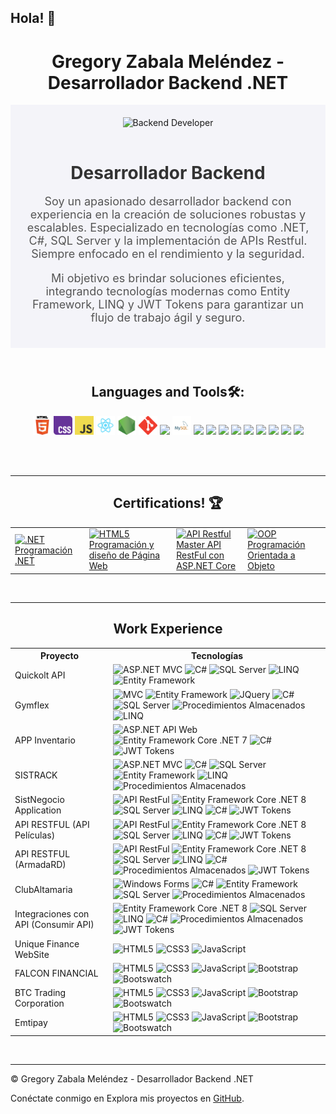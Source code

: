 ## Hola! 👋
<h1 align="center">
  Gregory Zabala Meléndez - Desarrollador Backend .NET
</h1>
<header style="text-align: center; padding: 20px; background-color: #f4f4f9;">
  <img src="https://img.shields.io/badge/Backend%20Developer-512BD4?style=for-the-badge&logo=code&logoColor=white" alt="Backend Developer" style="width: 250px; margin-bottom: 15px;">
  <h1 style="color: #333;">Desarrollador Backend</h1>
  <p style="font-size: 18px; color: #555;">
    Soy un apasionado desarrollador backend con experiencia en la creación de soluciones robustas y escalables. Especializado en tecnologías como .NET, C#, SQL Server y la implementación de APIs Restful. Siempre enfocado en el rendimiento y la seguridad.
  </p>
  <p style="font-size: 18px; color: #555;">
    Mi objetivo es brindar soluciones eficientes, integrando tecnologías modernas como Entity Framework, LINQ y JWT Tokens para garantizar un flujo de trabajo ágil y seguro.
  </p>
</header>


<h2 align="center">Languages and Tools🛠:</h2>
<p align="center">
    <code><img height="30" whith="25" src="https://raw.githubusercontent.com/github/explore/80688e429a7d4ef2fca1e82350fe8e3517d3494d/topics/html/html.png"></code>
    <code><img height="30" whith="25" src="https://raw.githubusercontent.com/github/explore/80688e429a7d4ef2fca1e82350fe8e3517d3494d/topics/css/css.png"></code>
    <code><img height="30" whith="25" src="https://raw.githubusercontent.com/github/explore/80688e429a7d4ef2fca1e82350fe8e3517d3494d/topics/javascript/javascript.png"></code>
    <code><img height="30" whith="25" src="https://raw.githubusercontent.com/github/explore/80688e429a7d4ef2fca1e82350fe8e3517d3494d/topics/react/react.png"></code> 
    <code><img height="30" whith="25" src="https://raw.githubusercontent.com/github/explore/80688e429a7d4ef2fca1e82350fe8e3517d3494d/topics/nodejs/nodejs.png"></code>
    <code><img height="30" whith="25" src="https://raw.githubusercontent.com/github/explore/80688e429a7d4ef2fca1e82350fe8e3517d3494d/topics/git/git.png"></code>
    <code><img height="30" whith="25" src="https://upload.wikimedia.org/wikipedia/commons/thumb/a/ae/Github-desktop-logo-symbol.svg/1024px-Github-desktop-logo-symbol.svg.png"></code>
    <code><img height="30" whith="25" src="https://raw.githubusercontent.com/github/explore/80688e429a7d4ef2fca1e82350fe8e3517d3494d/topics/mysql/mysql.png"></code>
    <code><img height="30" whith="25" src="https://upload.wikimedia.org/wikipedia/commons/thumb/b/b2/Bootstrap_logo.svg/1024px-Bootstrap_logo.svg.png"></code>
    <code><img height="30" whith="25" src="https://cdn.iconscout.com/icon/free/png-512/c-programming-569564.png"></code>
    <code><img height="30" whith="25" src="https://e7.pngegg.com/pngimages/46/626/png-clipart-c-logo-the-c-programming-language-computer-icons-computer-programming-source-code-programming-miscellaneous-template.png"></code>
    <code><img height="30" whith="25" src="https://upload.wikimedia.org/wikipedia/en/d/d2/Sublime_Text_3_logo.png"></code>
    <code><img height="30" whith="25" src="https://upload.wikimedia.org/wikipedia/commons/thumb/9/9a/Visual_Studio_Code_1.35_icon.svg/1024px-Visual_Studio_Code_1.35_icon.svg.png"></code>
    <code><img height="30" whith="25" src="https://img.shields.io/badge/C%23-239120?style=flat-square&logo=c-sharp&logoColor=white"></code>
    <code><img height="30" whith="25" src="https://img.shields.io/badge/.NET-5C2D91?style=flat-square&logo=.net&logoColor=white"></code>
    <code><img height="30" whith="25" src="https://img.shields.io/badge/jQuery-0769AD?style=flat-square&logo=jquery&logoColor=white"></code>
    <code><img height="30" whith="25" src="https://img.shields.io/badge/SQL%20-%23025E8C.svg?logo=amazon-dynamodb&logoColor=white"></code>
</p>
<br/>
<br/>
<hr>
<h2 align="center">Certifications! 🏆</h2>
<table>
  <tr>
    <td>
      <a href="https://example.com/net-programming">
        <img height="20" src="https://img.shields.io/badge/.NET-5C2D91?style=flat-square&logo=.net&logoColor=white" alt=".NET">
        Programación .NET
      </a>
    </td>
    <td>
      <a href="https://example.com/web-design">
        <img height="20" src="https://img.shields.io/badge/HTML5-E34F26?style=flat-square&logo=html5&logoColor=white" alt="HTML5">
        Programación y diseño de Página Web
      </a>
    </td>
    <td>
      <a href="https://example.com/api-restful">
        <img height="20" src="https://img.shields.io/badge/RESTful%20APIs-2A5DB0?style=flat-square&logo=dotnet&logoColor=white" alt="API Restful">
        Master API RestFul con ASP.NET Core
      </a>
    </td>
    <td>
      <a href="https://example.com/oop">
        <img height="20" src="https://img.shields.io/badge/OOP-0769AD?style=flat-square&logo=java&logoColor=white" alt="OOP">
        Programación Orientada a Objeto
      </a>
    </td>
  </tr>
</table>
<br/>
<hr/>
<h2 align="center">Work Experience</h2>
<table>
  <tr>
    <th>Proyecto</th>
    <th>Tecnologías</th>
  </tr>
  <tr>
    <td>Quickolt API</td>
    <td>
      <img height="20" src="https://img.shields.io/badge/ASP.NET%20MVC-512BD4?style=flat-square&logo=dotnet&logoColor=white" alt="ASP.NET MVC">
      <img height="20" src="https://img.shields.io/badge/C%23-239120?style=flat-square&logo=c-sharp&logoColor=white" alt="C#">
      <img height="20" src="https://img.shields.io/badge/SQL%20Server-CC2927?style=flat-square&logo=microsoft-sql-server&logoColor=white" alt="SQL Server">
      <img height="20" src="https://img.shields.io/badge/LINQ-512BD4?style=flat-square&logo=dotnet&logoColor=white" alt="LINQ">
      <img height="20" src="https://img.shields.io/badge/Entity%20Framework-512BD4?style=flat-square&logo=dotnet&logoColor=white" alt="Entity Framework">
    </td>
  </tr>
  <tr>
    <td>Gymflex</td>
    <td>
      <img height="20" src="https://img.shields.io/badge/ASP.NET%20MVC-512BD4?style=flat-square&logo=dotnet&logoColor=white" alt="MVC">
      <img height="20" src="https://img.shields.io/badge/Entity%20Framework-512BD4?style=flat-square&logo=dotnet&logoColor=white" alt="Entity Framework">
      <img height="20" src="https://img.shields.io/badge/JQuery-0769AD?style=flat-square&logo=jquery&logoColor=white" alt="JQuery">
      <img height="20" src="https://img.shields.io/badge/C%23-239120?style=flat-square&logo=c-sharp&logoColor=white" alt="C#">
      <img height="20" src="https://img.shields.io/badge/SQL%20Server-CC2927?style=flat-square&logo=microsoft-sql-server&logoColor=white" alt="SQL Server">
      <img height="20" src="https://img.shields.io/badge/Procedimientos%20Almacenados-512BD4?style=flat-square&logo=microsoft&logoColor=white" alt="Procedimientos Almacenados">
      <img height="20" src="https://img.shields.io/badge/LINQ-512BD4?style=flat-square&logo=dotnet&logoColor=white" alt="LINQ">
    </td>
  </tr>
  <tr>
    <td>APP Inventario</td>
    <td>
      <img height="20" src="https://img.shields.io/badge/ASP.NET%20API%20Web-512BD4?style=flat-square&logo=dotnet&logoColor=white" alt="ASP.NET API Web">
      <img height="20" src="https://img.shields.io/badge/Entity%20Framework%20Core%20.NET%207-512BD4?style=flat-square&logo=dotnet&logoColor=white" alt="Entity Framework Core .NET 7">
      <img height="20" src="https://img.shields.io/badge/C%23-239120?style=flat-square&logo=c-sharp&logoColor=white" alt="C#">
     <img height="20" src="https://img.shields.io/badge/JWT%20Tokens-000000?style=flat-square&logo=json-web-tokens&logoColor=white" alt="JWT Tokens">
    </td>
  </tr>
  <tr>
    <td>SISTRACK</td>
    <td>
      <img height="20" src="https://img.shields.io/badge/ASP.NET%20MVC-512BD4?style=flat-square&logo=dotnet&logoColor=white" alt="ASP.NET MVC">
      <img height="20" src="https://img.shields.io/badge/C%23-239120?style=flat-square&logo=c-sharp&logoColor=white" alt="C#">
      <img height="20" src="https://img.shields.io/badge/SQL%20Server-CC2927?style=flat-square&logo=microsoft-sql-server&logoColor=white" alt="SQL Server">
      <img height="20" src="https://img.shields.io/badge/Entity%20Framework-512BD4?style=flat-square&logo=dotnet&logoColor=white" alt="Entity Framework">
      <img height="20" src="https://img.shields.io/badge/LINQ-512BD4?style=flat-square&logo=dotnet&logoColor=white" alt="LINQ">
      <img height="20" src="https://img.shields.io/badge/Procedimientos%20Almacenados-512BD4?style=flat-square&logo=microsoft&logoColor=white" alt="Procedimientos Almacenados">
    </td>
  </tr>
  <tr>
    <td>SistNegocio Application</td>
    <td>
      <img height="20" src="https://img.shields.io/badge/API%20RestFul-2A5DB0?style=flat-square&logo=dotnet&logoColor=white" alt="API RestFul">
      <img height="20" src="https://img.shields.io/badge/Entity%20Framework%20Core%20.NET%208-512BD4?style=flat-square&logo=dotnet&logoColor=white" alt="Entity Framework Core .NET 8">
      <img height="20" src="https://img.shields.io/badge/SQL%20Server-CC2927?style=flat-square&logo=microsoft-sql-server&logoColor=white" alt="SQL Server">
      <img height="20" src="https://img.shields.io/badge/LINQ-512BD4?style=flat-square&logo=dotnet&logoColor=white" alt="LINQ">
      <img height="20" src="https://img.shields.io/badge/C%23-239120?style=flat-square&logo=c-sharp&logoColor=white" alt="C#">
     <img height="20" src="https://img.shields.io/badge/JWT%20Tokens-000000?style=flat-square&logo=json-web-tokens&logoColor=white" alt="JWT Tokens">
    </td>
  </tr>
  <tr>
    <td>API RESTFUL (API Películas)</td>
    <td>
      <img height="20" src="https://img.shields.io/badge/API%20RestFul-2A5DB0?style=flat-square&logo=dotnet&logoColor=white" alt="API RestFul">
      <img height="20" src="https://img.shields.io/badge/Entity%20Framework%20Core%20.NET%208-512BD4?style=flat-square&logo=dotnet&logoColor=white" alt="Entity Framework Core .NET 8">
      <img height="20" src="https://img.shields.io/badge/SQL%20Server-CC2927?style=flat-square&logo=microsoft-sql-server&logoColor=white" alt="SQL Server">
      <img height="20" src="https://img.shields.io/badge/LINQ-512BD4?style=flat-square&logo=dotnet&logoColor=white" alt="LINQ">
      <img height="20" src="https://img.shields.io/badge/C%23-239120?style=flat-square&logo=c-sharp&logoColor=white" alt="C#">
      <img height="20" src="https://img.shields.io/badge/JWT%20Tokens-000000?style=flat-square&logo=json-web-tokens&logoColor=white" alt="JWT Tokens">
    </td>
  </tr>
     <tr>
        <td>API RESTFUL (ArmadaRD)</td>
    <td>
      <img height="20" src="https://img.shields.io/badge/API%20RestFul-2A5DB0?style=flat-square&logo=dotnet&logoColor=white" alt="API RestFul">
      <img height="20" src="https://img.shields.io/badge/Entity%20Framework%20Core%20.NET%208-512BD4?style=flat-square&logo=dotnet&logoColor=white" alt="Entity Framework Core .NET 8">
      <img height="20" src="https://img.shields.io/badge/SQL%20Server-CC2927?style=flat-square&logo=microsoft-sql-server&logoColor=white" alt="SQL Server">
      <img height="20" src="https://img.shields.io/badge/LINQ-512BD4?style=flat-square&logo=dotnet&logoColor=white" alt="LINQ">
      <img height="20" src="https://img.shields.io/badge/C%23-239120?style=flat-square&logo=c-sharp&logoColor=white" alt="C#">
      <img height="20" src="https://img.shields.io/badge/Procedimientos%20Almacenados-512BD4?style=flat-square&logo=microsoft&logoColor=white" alt="Procedimientos Almacenados">
     <img height="20" src="https://img.shields.io/badge/JWT%20Tokens-000000?style=flat-square&logo=json-web-tokens&logoColor=white" alt="JWT Tokens">
    </td>
  </tr>
  <tr>
    <td>ClubAltamaria</td>
    <td>
      <img height="20" src="https://img.shields.io/badge/Windows%20Forms-0078D6?style=flat-square&logo=microsoft&logoColor=white" alt="Windows Forms">
      <img height="20" src="https://img.shields.io/badge/C%23-239120?style=flat-square&logo=c-sharp&logoColor=white" alt="C#">
      <img height="20" src="https://img.shields.io/badge/Entity%20Framework-512BD4?style=flat-square&logo=dotnet&logoColor=white" alt="Entity Framework">
      <img height="20" src="https://img.shields.io/badge/SQL%20Server-CC2927?style=flat-square&logo=microsoft-sql-server&logoColor=white" alt="SQL Server">
      <img height="20" src="https://img.shields.io/badge/Procedimientos%20Almacenados-512BD4?style=flat-square&logo=microsoft&logoColor=white" alt="Procedimientos Almacenados">
    </td>
  </tr>
     <tr>
        <td>Integraciones con API (Consumir API)</td>
    <td>
      <img height="20" src="https://img.shields.io/badge/Entity%20Framework%20Core%20.NET%208-512BD4?style=flat-square&logo=dotnet&logoColor=white" alt="Entity Framework Core .NET 8">
      <img height="20" src="https://img.shields.io/badge/SQL%20Server-CC2927?style=flat-square&logo=microsoft-sql-server&logoColor=white" alt="SQL Server">
      <img height="20" src="https://img.shields.io/badge/LINQ-512BD4?style=flat-square&logo=dotnet&logoColor=white" alt="LINQ">
      <img height="20" src="https://img.shields.io/badge/C%23-239120?style=flat-square&logo=c-sharp&logoColor=white" alt="C#">
      <img height="20" src="https://img.shields.io/badge/Procedimientos%20Almacenados-512BD4?style=flat-square&logo=microsoft&logoColor=white" alt="Procedimientos Almacenados">
     <img height="20" src="https://img.shields.io/badge/JWT%20Tokens-000000?style=flat-square&logo=json-web-tokens&logoColor=white" alt="JWT Tokens">
    </td>
  </tr>
  <tr>
    <td>Unique Finance WebSite</td>
    <td>
      <img height="20" class="tech-badge" src="https://img.shields.io/badge/HTML5-E34F26?style=flat-square&logo=html5&logoColor=white" alt="HTML5">
      <img height="20" class="tech-badge" src="https://img.shields.io/badge/CSS3-1572B6?style=flat-square&logo=css3&logoColor=white" alt="CSS3">
      <img height="20" class="tech-badge" src="https://img.shields.io/badge/JavaScript-F7DF1E?style=flat-square&logo=javascript&logoColor=black" alt="JavaScript">
    </td>
  </tr>
  <tr>
    <td>FALCON FINANCIAL</td>
    <td>
      <img height="20" class="tech-badge" src="https://img.shields.io/badge/HTML5-E34F26?style=flat-square&logo=html5&logoColor=white" alt="HTML5">
      <img height="20" class="tech-badge" src="https://img.shields.io/badge/CSS3-1572B6?style=flat-square&logo=css3&logoColor=white" alt="CSS3">
      <img height="20" class="tech-badge" src="https://img.shields.io/badge/JavaScript-F7DF1E?style=flat-square&logo=javascript&logoColor=black" alt="JavaScript">
      <img height="20" class="tech-badge" src="https://img.shields.io/badge/Bootstrap-7952B3?style=flat-square&logo=bootstrap&logoColor=white" alt="Bootstrap">
      <img height="20" class="tech-badge" src="https://img.shields.io/badge/Bootswatch-56789a?style=flat-square&logoColor=white" alt="Bootswatch">
    </td>
  </tr>
  <tr>
    <td>BTC Trading Corporation</td>
    <td>
      <img height="20" class="tech-badge" src="https://img.shields.io/badge/HTML5-E34F26?style=flat-square&logo=html5&logoColor=white" alt="HTML5">
      <img height="20" class="tech-badge" src="https://img.shields.io/badge/CSS3-1572B6?style=flat-square&logo=css3&logoColor=white" alt="CSS3">
      <img height="20" class="tech-badge" src="https://img.shields.io/badge/JavaScript-F7DF1E?style=flat-square&logo=javascript&logoColor=black" alt="JavaScript">
      <img height="20" class="tech-badge" src="https://img.shields.io/badge/Bootstrap-7952B3?style=flat-square&logo=bootstrap&logoColor=white" alt="Bootstrap">
      <img height="20" class="tech-badge" src="https://img.shields.io/badge/Bootswatch-56789a?style=flat-square&logoColor=white" alt="Bootswatch">
    </td>
  </tr>
  <tr>
    <td>Emtipay</td>
    <td>
      <img height="20" class="tech-badge" src="https://img.shields.io/badge/HTML5-E34F26?style=flat-square&logo=html5&logoColor=white" alt="HTML5">
      <img height="20" class="tech-badge" src="https://img.shields.io/badge/CSS3-1572B6?style=flat-square&logo=css3&logoColor=white" alt="CSS3">
      <img height="20" class="tech-badge" src="https://img.shields.io/badge/JavaScript-F7DF1E?style=flat-square&logo=javascript&logoColor=black" alt="JavaScript">
      <img height="20" class="tech-badge" src="https://img.shields.io/badge/Bootstrap-7952B3?style=flat-square&logo=bootstrap&logoColor=white" alt="Bootstrap">
      <img height="20" class="tech-badge" src="https://img.shields.io/badge/Bootswatch-56789a?style=flat-square&logoColor=white" alt="Bootswatch">
    </td>
  </tr>
</table>
<br/>
<hr/>
<footer>
  <p>&copy; Gregory Zabala Meléndez - Desarrollador Backend .NET </p>
  <p>
    Conéctate conmigo en 
    </a>Explora mis proyectos en 
    <a href="https://github.com" target="_blank">GitHub</a>.
  </p>
</footer>





